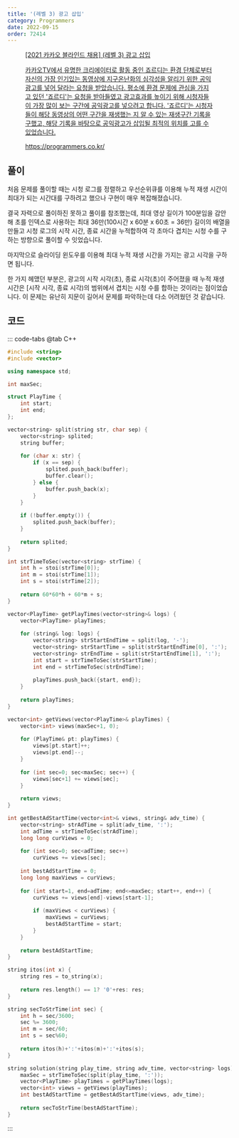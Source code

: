 ```yaml
---
title: '(레벨 3) 광고 삽입'
category: Programmers
date: 2022-09-15
order: 72414
---
```


<figure class="opengraph"><a href="https://programmers.co.kr/learn/courses/30/lessons/72414" data-source-url="https://programmers.co.kr/learn/courses/30/lessons/72414">
<div class="og-image" style="background-image: url('https://drive.google.com/uc?export=view&id=1J7HqHQeh0rWbRtmHtU9-1E36gTRhJX8N');"></div>
<div class="og-text">
<p class="og-title">[2021 카카오 블라인드 채용] (레벨 3) 광고 삽입</p>
<p class="og-desc">카카오TV에서 유명한 크리에이터로 활동 중인 죠르디는 환경 단체로부터 자신의 가장 인기있는 동영상에 지구온난화의 심각성을 알리기 위한 공익광고를 넣어 달라는 요청을 받았습니다. 평소에 환경 문제에 관심을 가지고 있던 '죠르디'는 요청을 받아들였고 광고효과를 높이기 위해 시청자들이 가장 많이 보는 구간에 공익광고를 넣으려고 합니다. '죠르디'는 시청자들이 해당 동영상의 어떤 구간을 재생했는 지 알 수 있는 재생구간 기록을 구했고, 해당 기록을 바탕으로 공익광고가 삽입될 최적의 위치를 고를 수 있었습니다.</p>
<p class="og-host">https://programmers.co.kr/</p></div></a></figure>

## 풀이
처음 문제를 풀이할 때는 시청 로그를 정렬하고 우선순위큐를 이용해 누적 재생 시간이 최대가 되는 시간대를 구하려고 했으나 구현이 매우 복잡해졌습니다.

결국 자력으로 풀이하진 못하고 풀이를 참조했는데, 최대 영상 길이가 100분임을 감안해 초를 인덱스로 사용하는 최대 36만(100시간 x 60분 x 60초 = 36만) 길이의 배열을 만들고 시청 로그의 시작 시간, 종료 시간을 누적합하여 각 초마다 겹치는 시청 수를 구하는 방향으로 풀이할 수 잇었습니다.

마지막으로 슬라이딩 윈도우를 이용해 최대 누적 재생 시간을 가지는 광고 시각을 구하면 됩니다.

한 가지 헤맸던 부분은, 광고의 시작 시각(초), 종료 시각(초)이 주어졌을 때 누적 재생 시간은 [시작 시각, 종료 시각)의 범위에서 겹치는 시청 수를 합하는 것이라는 점이었습니다. 이 문제는 유난히 지문이 길어서 문제를 파악하는데 다소 어려웠던 것 같습니다.

## 코드
::: code-tabs
@tab C++
```cpp
#include <string>
#include <vector>

using namespace std;

int maxSec;

struct PlayTime {
    int start;
    int end;
};

vector<string> split(string str, char sep) {
    vector<string> splited;
    string buffer;
    
    for (char x: str) {
        if (x == sep) {
            splited.push_back(buffer);
            buffer.clear();
        } else {
            buffer.push_back(x);
        }
    }
    
    if (!buffer.empty()) {
        splited.push_back(buffer);
    }
    
    return splited;
}

int strTimeToSec(vector<string> strTime) {
    int h = stoi(strTime[0]);
    int m = stoi(strTime[1]);
    int s = stoi(strTime[2]);
    
    return 60*60*h + 60*m + s;
}

vector<PlayTime> getPlayTimes(vector<string>& logs) {
    vector<PlayTime> playTimes;
    
    for (string& log: logs) {
        vector<string> strStartEndTime = split(log, '-');
        vector<string> strStartTime = split(strStartEndTime[0], ':');
        vector<string> strEndTime = split(strStartEndTime[1], ':');
        int start = strTimeToSec(strStartTime);
        int end = strTimeToSec(strEndTime);
        
        playTimes.push_back({start, end});
    }
    
    return playTimes;
}

vector<int> getViews(vector<PlayTime>& playTimes) {
    vector<int> views(maxSec+1, 0);
    
    for (PlayTime& pt: playTimes) {
        views[pt.start]++;
        views[pt.end]--;
    }
    
    for (int sec=0; sec<maxSec; sec++) {
        views[sec+1] += views[sec];
    }
    
    return views;
}

int getBestAdStartTime(vector<int>& views, string& adv_time) {
    vector<string> strAdTime = split(adv_time, ':');
    int adTime = strTimeToSec(strAdTime);
    long long curViews = 0;
    
    for (int sec=0; sec<adTime; sec++)
        curViews += views[sec];
    
    int bestAdStartTime = 0;
    long long maxViews = curViews;
    
    for (int start=1, end=adTime; end<=maxSec; start++, end++) {
        curViews += views[end]-views[start-1];
        
        if (maxViews < curViews) {
            maxViews = curViews;
            bestAdStartTime = start;
        }
    }
    
    return bestAdStartTime;
}

string itos(int x) {
    string res = to_string(x);
    
    return res.length() == 1? '0'+res: res;
}

string secToStrTime(int sec) {
    int h = sec/3600;
    sec %= 3600;
    int m = sec/60;
    int s = sec%60;
    
    return itos(h)+':'+itos(m)+':'+itos(s);
}

string solution(string play_time, string adv_time, vector<string> logs) {
    maxSec = strTimeToSec(split(play_time, ':'));
    vector<PlayTime> playTimes = getPlayTimes(logs);
    vector<int> views = getViews(playTimes);
    int bestAdStartTime = getBestAdStartTime(views, adv_time);
    
    return secToStrTime(bestAdStartTime);
}
```
:::
